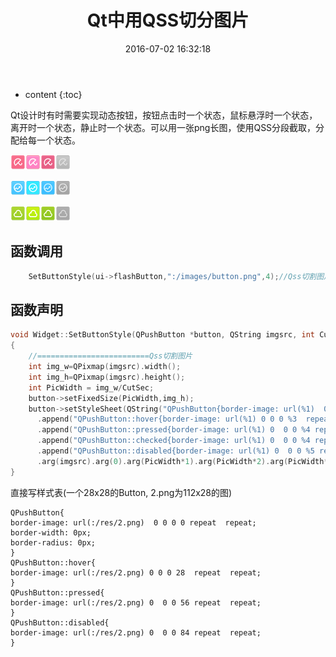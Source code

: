 ﻿---
layout: post
title: "Qt中用QSS切分图片"
date: 2016-07-02 16:32:18
categories: Qt
tags: Qt
--- 

* content
{:toc}


Qt设计时有时需要实现动态按钮，按钮点击时一个状态，鼠标悬浮时一个状态，离开时一个状态，静止时一个状态。可以用一张png长图，使用QSS分段截取，分配给每一个状态。

![这里写图片描述](/images/blog/20160806201347422.png)

![这里写图片描述](/images/blog/20160806201419766.png)

![这里写图片描述](/images/blog/20160806201512564.png)

## 函数调用

```c++
    SetButtonStyle(ui->flashButton,":/images/button.png",4);//Qss切割图片
```
## 函数声明

```c++
void Widget::SetButtonStyle(QPushButton *button, QString imgsrc, int CutSec)
{
    //=========================Qss切割图片
    int img_w=QPixmap(imgsrc).width();
    int img_h=QPixmap(imgsrc).height();
    int PicWidth = img_w/CutSec;
    button->setFixedSize(PicWidth,img_h);
    button->setStyleSheet(QString("QPushButton{border-image: url(%1)  0 0 0 %2 repeat  repeat;border-width: 0px; border-radius: 0px;}")
      .append("QPushButton::hover{border-image: url(%1) 0 0 0 %3  repeat  repeat;}")
      .append("QPushButton::pressed{border-image: url(%1) 0  0 0 %4 repeat  repeat;}")
      .append("QPushButton::checked{border-image: url(%1) 0  0 0 %4 repeat  repeat;}")
      .append("QPushButton::disabled{border-image: url(%1) 0  0 0 %5 repeat  repeat;}")
      .arg(imgsrc).arg(0).arg(PicWidth*1).arg(PicWidth*2).arg(PicWidth*3));
}
```

直接写样式表(一个28x28的Button, 2.png为112x28的图)
```
QPushButton{
border-image: url(:/res/2.png)  0 0 0 0 repeat  repeat;
border-width: 0px;
border-radius: 0px;
}
QPushButton::hover{
border-image: url(:/res/2.png) 0 0 0 28  repeat  repeat;
}
QPushButton::pressed{
border-image: url(:/res/2.png) 0  0 0 56 repeat  repeat;
}
QPushButton::disabled{
border-image: url(:/res/2.png) 0  0 0 84 repeat  repeat;
}
```
